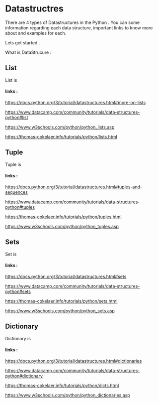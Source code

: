 
# Datastructres 

There are 4 types of Datastructures in the Python .
You can some information regarding each data structure, important links to know more about and examples for each.

Lets get started . 

What is DataStrucure :

## List

   List is 

#### links : 

https://docs.python.org/3/tutorial/datastructures.html#more-on-lists

https://www.datacamp.com/community/tutorials/data-structures-python#list

https://www.w3schools.com/python/python_lists.asp

https://thomas-cokelaer.info/tutorials/python/lists.html


## Tuple

   Tuple is 

#### links : 

https://docs.python.org/3/tutorial/datastructures.html#tuples-and-sequences

https://www.datacamp.com/community/tutorials/data-structures-python#tuples

https://thomas-cokelaer.info/tutorials/python/tuples.html

https://www.w3schools.com/python/python_tuples.asp



## Sets

  Set is 
  
#### links : 

https://docs.python.org/3/tutorial/datastructures.html#sets

https://www.datacamp.com/community/tutorials/data-structures-python#sets

https://thomas-cokelaer.info/tutorials/python/sets.html

https://www.w3schools.com/python/python_sets.asp



## Dictionary

Dictionary is 

#### links : 

https://docs.python.org/3/tutorial/datastructures.html#dictionaries

https://www.datacamp.com/community/tutorials/data-structures-python#dictionary

https://thomas-cokelaer.info/tutorials/python/dicts.html

https://www.w3schools.com/python/python_dictionaries.asp
